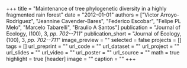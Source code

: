 +++
title = "Maintenance of tree phylogenetic diversity in a highly fragmented rain forest"
date = "2012-01-01"
authors = ["Victor Arroyo-Rodriguez", "Jeannine Cavender-Bares", "Federico Escobar", "Felipe PL Melo", "Marcelo Tabarelli", "Braulio A Santos"]
publication = "Journal of Ecology, (100), 3, _pp. 702--711_"
publication_short = "Journal of Ecology, (100), 3, _pp. 702--711_"
image_preview = ""
selected = false
projects = []
tags = []
url_preprint = ""
url_code = ""
url_dataset = ""
url_project = ""
url_slides = ""
url_video = ""
url_poster = ""
url_source = ""
math = true
highlight = true
[header]
image = ""
caption = ""
+++
